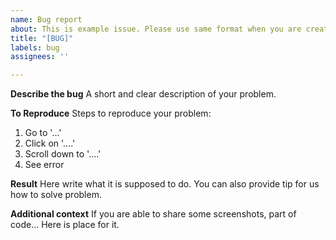 ```yaml
---
name: Bug report
about: This is example issue. Please use same format when you are creating issue
title: "[BUG]"
labels: bug
assignees: ''

---
```


**Describe the bug**
A short and clear description of your problem.

**To Reproduce**
Steps to reproduce your problem:
1. Go to '...'
2. Click on '....'
3. Scroll down to '....'
4. See error

**Result**
Here write what it is supposed to do. You can also provide tip for us how to solve problem.

**Additional context**
If you are able to share some screenshots, part of code... Here is place for it.
